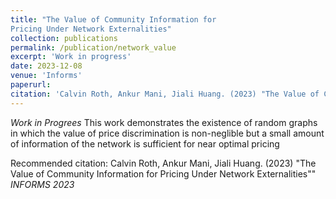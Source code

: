 ```yaml
---
title: "The Value of Community Information for
Pricing Under Network Externalities"
collection: publications
permalink: /publication/network_value
excerpt: 'Work in progress'
date: 2023-12-08
venue: 'Informs'
paperurl: 
citation: 'Calvin Roth, Ankur Mani, Jiali Huang. (2023) "The Value of Community Information for Pricing Under Network Externalities"" <i> INFORMS 2023</i>'
---
```


_Work in Progrees_
This work demonstrates the existence of random graphs in which the value of price discrimination is non-neglible but a small amount of information of the network is sufficient for near optimal pricing 

<!-- [Download paper here](http://calvinroth.tech/assets/papers/assets/papers/TheValueofCommunityInformationforPricingUnderNetwork.pdf) -->

Recommended citation: Calvin Roth, Ankur Mani, Jiali Huang. (2023) "The Value of Community Information for Pricing Under Network Externalities"" <i> INFORMS 2023</i>
